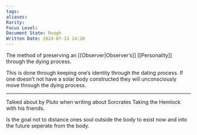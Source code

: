 ```yaml
---
tags: 
aliases: 
Rarity: 
Focus Level: 
Document State: Rough
Written Date: 2024-07-13 14:20
---
```

The method of preserving an [[Observer|Observer’s]] [[Personality]] through the dying process.

This is done through keeping one’s identity through the dating process. If one doesn’t not have a solar body constructed they will unconsciously move through the dying process.
- - -
Talked about by Pluto when writing about Sorcrates Taking the Hemlock with his friends. 

Is the goal not to distance ones soul outside the body to exist now and into the future seperate from the body. 